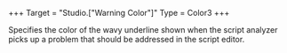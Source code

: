 +++
Target = "Studio.["Warning Color"]"
Type = Color3
+++

Specifies the color of the wavy underline shown when the script analyzer picks up a problem that should be addressed in the script editor.